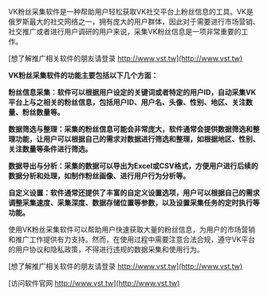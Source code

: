 VK粉丝采集软件是一种帮助用户轻松获取VK社交平台上粉丝信息的工具。VK是俄罗斯最大的社交网络之一，拥有庞大的用户群体，因此对于需要进行市场营销、社交推广或者进行用户调研的用户来说，采集VK粉丝信息是一项非常重要的工作。

[想了解推广相关软件的朋友请登录 http://www.vst.tw](http://www.vst.tw)

**VK粉丝采集软件的功能主要包括以下几个方面：**

**粉丝信息采集：软件可以根据用户设定的关键词或者特定的用户ID，自动采集VK平台上与之相关的粉丝信息，包括用户ID、用户名、头像、性别、地区、关注数量、粉丝数量等。**

**数据筛选与整理：采集的粉丝信息可能会非常庞大，软件通常会提供数据筛选和整理功能，让用户可以根据自己的需求对数据进行筛选和整理，如根据地区、性别、关注数量等条件进行筛选。**

**数据导出与分析：采集的数据可以导出为Excel或CSV格式，方便用户进行后续的数据分析和处理，如制作粉丝画像、进行用户行为分析等。**

**自定义设置：软件通常还提供了丰富的自定义设置选项，用户可以根据自己的需求调整采集速度、采集深度、数据存储位置等参数，以及设置采集任务的定时执行等功能。**

使用VK粉丝采集软件可以帮助用户快速获取大量的粉丝信息，为用户的市场营销和推广工作提供有力支持。然而，在使用过程中需要注意合法合规，遵守VK平台的用户协议和隐私政策，不得进行违规的数据采集和使用行为。

[想了解推广相关软件的朋友请登录 http://www.vst.tw](http://www.vst.tw)


[访问软件官网 http://www.vst.tw](http://www.vst.tw)
